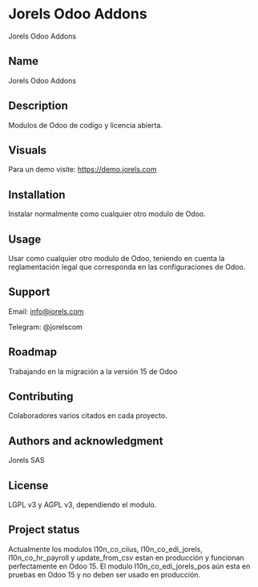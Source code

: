 # Jorels Odoo Addons

Jorels Odoo Addons

## Name

Jorels Odoo Addons

## Description

Modulos de Odoo de codigo y licencia abierta.

## Visuals

Para un demo visite: https://demo.jorels.com

## Installation

Instalar normalmente como cualquier otro modulo de Odoo.

## Usage

Usar como cualquier otro modulo de Odoo, teniendo en cuenta la reglamentación legal que corresponda en las
configuraciones de Odoo.

## Support

Email: info@jorels.com

Telegram: @jorelscom

## Roadmap

Trabajando en la migración a la versión 15 de Odoo

## Contributing

Colaboradores varios citados en cada proyecto.

## Authors and acknowledgment

Jorels SAS

## License

LGPL v3 y AGPL v3, dependiendo el modulo.

## Project status

Actualmente los modulos l10n_co_ciius, l10n_co_edi_jorels, l10n_co_hr_payroll y update_from_csv estan en producción y funcionan
perfectamente en Odoo 15. El modulo l10n_co_edi_jorels_pos aún esta en pruebas en Odoo 15 y no deben ser usado en
producción.
